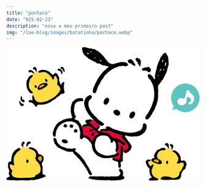 ```yaml
---
title: "pochaco"
date: "025-02-23"
description: "esse e meu primeiro post"
img: "/loe-blog/images/batatinha/pochaco.webp"
---
```


![pochaco](pochaco.webp)